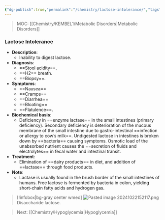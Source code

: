 ```yaml
---
{"dg-publish":true,"permalink":"/chemistry/lactose-intolerance/","tags":["Chemistry/Biochemistry","Metabolic_Disorders/Carbohydrate_Disorder","Disease"]}
---
```


> MOC: [[Chemistry/KEMBEL1/Metabolic Disorders\|Metabolic Disorders]]

### Lactose Intolerance
- **Description**: 
	- Inability to digest lactose.
- **Diagnosis**: 
	- ==Stool acidity==. 
	- ==H2== breath.
	- ==Biopsy==.
- **Symptoms**: 
	- ==Nausea== 
	- ==Cramps==
	- ==Diarrhea==
	- ==Bloating==
	- ==Flatulence==.
- **Biochemical basis**: 
	- Deficiency in ==enzyme lactase== in the small intestines (primary deficiency). Secondary deficiency is deterioration of the mucous membrane of the small intestine due to gastro-intestinal ==infection or allergy to cow’s milk==. Undigested lactose in intestines is broken down by ==bacteria== causing symptoms. Osmotic load of the unabsorbed nutrient causes the ==secretion of fluids and electrolytes== in fecal water and intestinal transit.
- **Treatment**:
	- Elimination of ==dairy products== in diet, and addition of ==lactase== through food products.
- **Note**: 
	- Lactase is usually found in the brush border of the small intestines of humans. Free lactose is fermented by bacteria in colon, yielding short-chain fatty acids and hydrogen gas.
<!--ID: 1729675532297-->


>[!infobox|bg-gray center wmed]
>![Pasted image 20241022152117.png](/img/user/Attachments/Pasted%20image%2020241022152117.png) Disaccharide lactose.

> Next: [[Chemistry/Hypoglycemia\|Hypoglycemia]]